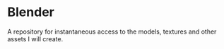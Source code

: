 # Blender

A repository for instantaneous access to the models, textures and other assets I will create.
